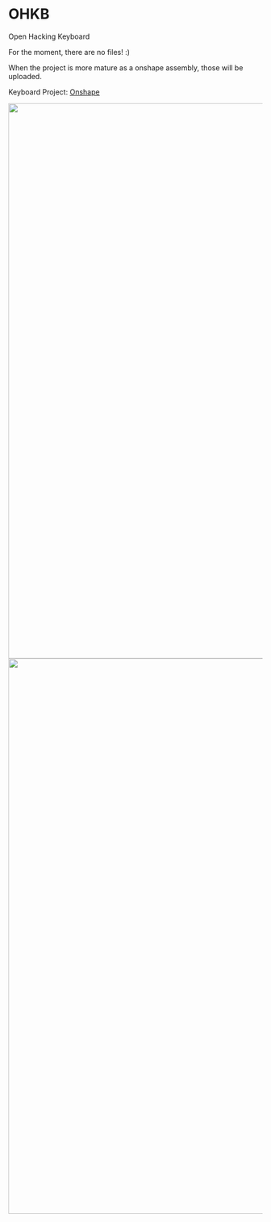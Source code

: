 # OHKB
Open Hacking Keyboard

For the moment, there are no files! :)

When the project is more mature as a onshape assembly, those will be uploaded.

Keyboard Project: [Onshape](https://cad.onshape.com/documents/9e1f0d31a8394aa8d7623c60/w/c8f2cebee66fc5c32fb5229d/e/b1ee44c81cb64515449a3b38?renderMode=0&uiState=676a9e4b0b82d9279dddcadf)

<div align="center">
  <img src="https://github.com/user-attachments/assets/946e79f0-e517-4762-b458-62e993d1cb02" width="1100">
</div>

<div align="center">
  <img src="https://github.com/user-attachments/assets/ce806b7d-9e77-4e2c-a526-e1dec08a22df" width="1100">
</div>

